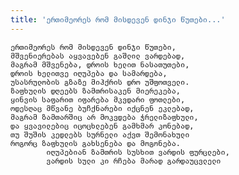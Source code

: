 ```yaml
---
title: 'ერთიმეორეს რომ მისდევენ დინჯი წუთები...'
---
```


    ერთიმეორეს რომ მისდევენ დინჯი წუთები,
    მშვენიერებას აყვავებენ გაშლილ ვარდებად,
    მაგრამ მშვენება, დროის ხელით ნასათუთები,
    დროის ხელითვე იღუპება და სამარდება,
    უსასრულობის გზაზე მიჰქრის დრო უშფოთველი.
    ზაფხულის დღეებს ზამთრისაკენ მიერეკება,
    ყინვის საფარით იფარება მკვდარი ფოთლები,
    ოდესღაც მწვანე ბუჩქნარები იქცნენ ეკლებად,
    მაგრამ ზამთარშიც არ მოკვდება ჭრელიზაფხული,
    და ყვავილებიც იცოცხლებენ გამხმარ კონებად,
    თუ შუშის კედლებს სურნელი აქვთ შემონახული
    როგორც ზაფხულის გახსენება და მოგონება.
            იღუპებიან ზამთრის სუსხით ვარდის ფურცლები,
            ვარდის სული კი რჩება მარად გარდაუცვლელი
